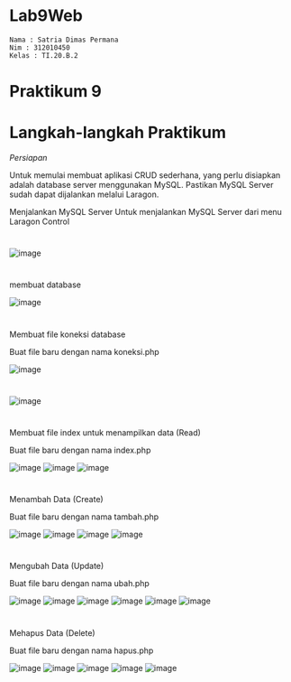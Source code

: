 # Lab9Web

    Nama : Satria Dimas Permana
    Nim : 312010450
    Kelas : TI.20.B.2

# Praktikum 9

# Langkah-langkah Praktikum

_Persiapan_

Untuk memulai membuat aplikasi CRUD sederhana, yang perlu disiapkan adalah
database server menggunakan MySQL. Pastikan MySQL Server sudah dapat dijalankan
melalui Laragon.

Menjalankan MySQL Server
Untuk menjalankan MySQL Server dari menu Laragon Control

#

![image](https://user-images.githubusercontent.com/20396585/169924568-06f7dbe1-7b9a-4f83-9308-215a1babc817.png)

#

membuat database

![image](https://user-images.githubusercontent.com/20396585/169924855-c4953da2-32ec-4e1f-991a-451d080e963e.png)

#

Membuat file koneksi database

Buat file baru dengan nama koneksi.php

![image](https://user-images.githubusercontent.com/20396585/169925315-57412d8e-d8ec-4085-9736-1c4523ceead7.png)

#

![image](https://user-images.githubusercontent.com/20396585/169925363-806e3f48-4f57-4b4c-96b7-13efdfa9b765.png)

#

Membuat file index untuk menampilkan data (Read)

Buat file baru dengan nama index.php

![image](https://user-images.githubusercontent.com/20396585/169926321-eac4bc0c-6179-40ce-9bee-613b94fc9ba3.png)
![image](https://user-images.githubusercontent.com/20396585/169927658-1f249d9c-f5eb-4e79-aed4-3e5b1b4a2adb.png)
![image](https://user-images.githubusercontent.com/20396585/169925761-0bed0418-807b-4232-96bf-b59323dcf2e3.png)

#

Menambah Data (Create)

Buat file baru dengan nama tambah.php

![image](https://user-images.githubusercontent.com/20396585/169926446-da7cafaa-cb16-430d-8c35-a9764cbeebae.png)
![image](https://user-images.githubusercontent.com/20396585/169926670-49f68103-28c6-420b-a3b6-d309027b8cbe.png)
![image](https://user-images.githubusercontent.com/20396585/169926783-018a2668-dafc-42c7-b183-e8420d85edc9.png)
![image](https://user-images.githubusercontent.com/20396585/169926811-c59f6245-1770-4896-baa7-c766fad05c9a.png)

#

Mengubah Data (Update)

Buat file baru dengan nama ubah.php

![image](https://user-images.githubusercontent.com/20396585/169929569-6952db7e-8fe2-4c96-a1c7-553ce2f0ad36.png)
![image](https://user-images.githubusercontent.com/20396585/169929591-5b076a77-223e-47e9-ac11-6600c22e519e.png)
![image](https://user-images.githubusercontent.com/20396585/169929609-a631c453-e646-4bca-9785-9a9073779035.png)
![image](https://user-images.githubusercontent.com/20396585/169929670-31009ffc-6fb1-49cb-b66f-6a926c23937a.png)
![image](https://user-images.githubusercontent.com/20396585/169929736-38fad25c-b0a9-44e2-ba49-848b50021aa2.png)
![image](https://user-images.githubusercontent.com/20396585/169929771-675d7142-5a3f-4895-8b84-61dd5fe68031.png)

#

Mehapus Data (Delete)

Buat file baru dengan nama hapus.php

![image](https://user-images.githubusercontent.com/20396585/169930839-f9c56a69-e285-40b7-a96a-3e46e965acdc.png)
![image](https://user-images.githubusercontent.com/20396585/169929896-88f36c66-676d-4d90-9acf-a8cb9f6df8f9.png)
![image](https://user-images.githubusercontent.com/20396585/169929923-449b346e-789e-45e8-bcd6-aee0364598a1.png)
![image](https://user-images.githubusercontent.com/20396585/169930818-781b783b-2f2b-47bb-b167-fa850ee14e78.png)
![image](https://user-images.githubusercontent.com/20396585/169930863-3791bfe4-d2dd-4bc9-bb42-d009f372fdb7.png)
